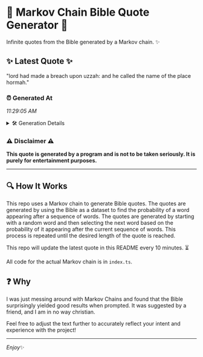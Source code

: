 # 📖 Markov Chain Bible Quote Generator 📖

Infinite quotes from the Bible generated by a Markov chain. ✨

## ✨ Latest Quote ✨
"lord had made a breach upon uzzah: and he called the name of the place hormah."

### ⏰ Generated At
*11:29:05 AM*

<details>
    <summary>🛠️ Generation Details</summary>
    <p>
        <strong>🌱 Seed:</strong> lord<br>
        <strong>🔄 Iterations:</strong> 15<br>
        <strong>📜 Context History:</strong><br>[ lord ]: had<br>[ lord, had ]: made<br>[ lord, had, made ]: a<br>[ lord, had, made, a ]: breach<br>[ lord, had, made, a, breach ]: upon<br>[ lord, had, made, a, breach, upon ]: uzzah:<br>[ had, made, a, breach, upon, uzzah: ]: and<br>[ made, a, breach, upon, uzzah:, and ]: he<br>[ a, breach, upon, uzzah:, and, he ]: called<br>[ breach, upon, uzzah:, and, he, called ]: the<br>[ upon, uzzah:, and, he, called, the ]: name<br>[ uzzah:, and, he, called, the, name ]: of<br>[ and, he, called, the, name, of ]: the<br>[ he, called, the, name, of, the ]: place<br>[ called, the, name, of, the, place ]: hormah.<br>
    </p>
</details>

### ⚠️ Disclaimer ⚠️
**This quote is generated by a program and is not to be taken seriously. It is purely for entertainment purposes.**

---

## 🔍 How It Works

This repo uses a Markov chain to generate Bible quotes. The quotes are generated by using the Bible as a dataset to find the probability of a word appearing after a sequence of words. The quotes are generated by starting with a random word and then selecting the next word based on the probability of it appearing after the current sequence of words. This process is repeated until the desired length of the quote is reached.

This repo will update the latest quote in this README every 10 minutes. ⏳

All code for the actual Markov chain is in `index.ts`.

## ❓ Why

I was just messing around with Markov Chains and found that the Bible surprisingly yielded good results when prompted. 
It was suggested by a friend, and I am in no way christian.

Feel free to adjust the text further to accurately reflect your intent and experience with the project!

---

*Enjoy*✨
